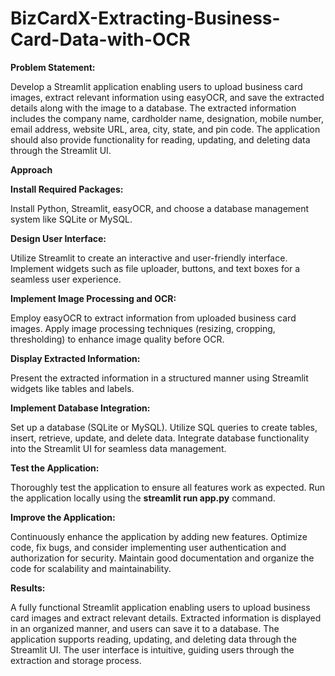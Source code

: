 # BizCardX-Extracting-Business-Card-Data-with-OCR

**Problem Statement:**

Develop a Streamlit application enabling users to upload business card images, extract relevant information using easyOCR, and save the extracted details along with the image to a database. The extracted information includes the company name, cardholder name, designation, mobile number, email address, website URL, area, city, state, and pin code. The application should also provide functionality for reading, updating, and deleting data through the Streamlit UI.

**Approach**

**Install Required Packages:**

Install Python, Streamlit, easyOCR, and choose a database management system like SQLite or MySQL.

**Design User Interface:**

Utilize Streamlit to create an interactive and user-friendly interface.
Implement widgets such as file uploader, buttons, and text boxes for a seamless user experience.

**Implement Image Processing and OCR:**

Employ easyOCR to extract information from uploaded business card images.
Apply image processing techniques (resizing, cropping, thresholding) to enhance image quality before OCR.

**Display Extracted Information:**

Present the extracted information in a structured manner using Streamlit widgets like tables and labels.

**Implement Database Integration:**

Set up a database (SQLite or MySQL).
Utilize SQL queries to create tables, insert, retrieve, update, and delete data.
Integrate database functionality into the Streamlit UI for seamless data management.

**Test the Application:**

Thoroughly test the application to ensure all features work as expected.
Run the application locally using the **streamlit run app.py** command.

**Improve the Application:**

Continuously enhance the application by adding new features.
Optimize code, fix bugs, and consider implementing user authentication and authorization for security.
Maintain good documentation and organize the code for scalability and maintainability.

**Results:**

A fully functional Streamlit application enabling users to upload business card images and extract relevant details.
Extracted information is displayed in an organized manner, and users can save it to a database.
The application supports reading, updating, and deleting data through the Streamlit UI.
The user interface is intuitive, guiding users through the extraction and storage process.
